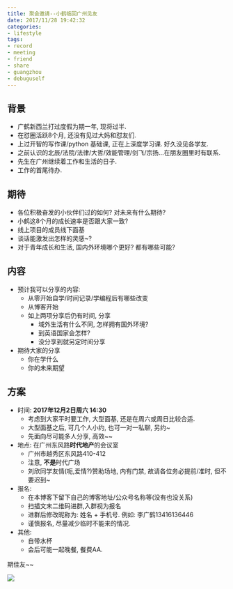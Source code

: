 ```yaml
---
title: 聚会邀请--小鹤临回广州见友
date: 2017/11/28 19:42:32
categories: 
- lifestyle
tags: 
- record
- meeting
- friend
- share
- guangzhou
- debuguself
---
```


## 背景

- 广鹤新西兰打过度假为期一年, 现将过半.
- 在怼圈活跃8个月, 还没有见过大妈和怼友们.
- 上过开智的写作课/python 基础课, 正在上深度学习课. 好久没见各学友. 
- 之前认识的北辰/法院/法律/大哲/效能管理/剑飞/宗扬...在朋友圈里时有联系. 
- 先生在广州继续着工作和生活的日子.  
- 工作的首尾待办. 

## 期待

- 各位积极奋发的小伙伴们过的如何? 对未来有什么期待?
- 小鹤这8个月的成长速率是否跟大家一致?
- 线上项目的成员线下面基
- 谈话能激发出怎样的灵感~?
- 对于青年成长和生活, 国内外环境哪个更好? 都有哪些可能?

## 内容

- 预计我可以分享的内容: 
    - 从零开始自学/时间记录/学编程后有哪些改变
    - 从博客开始
    - 如上两项分享后仍有时间, 分享
        - 域外生活有什么不同, 怎样拥有国外环境?
        - 到英语国家会怎样? 
        - 没分享到就另定时间分享
- 期待大家的分享
    + 你在学什么
    + 你的未来期望

## 方案

- 时间: **2017年12月2日周六 14:30**
    - 考虑到大家平时要工作, 大型面基, 还是在周六或周日比较合适.
    - 大型面基之后, 可几个人小约, 也可一对一私聊, 另约~
    - 先面向尽可能多人分享, 高效~~
- 地点: 在广州东风路**时代地产**的会议室
    + 广州市越秀区东风路410-412
    + 注意, **不是**时代广场
    + 刘欣同学友情(呃,爱情?)赞助场地, 内有门禁, 故请各位务必提前/准时, 但不要迟到~
- 报名: 
    + 在本博客下留下自己的博客地址/公众号名称等(没有也没关系)
    + 扫描文末二维码进群,入群视为报名
    + 进群后修改昵称为: 姓名 + 手机号. 例如: 李广鹤13416136446
    + 谨慎报名, 尽量减少临时不能来的情况. 
- 其他:
    + 自带水杯
    + 会后可能一起晚餐, 餐费AA.

期佳友~~ 

![](https://ws3.sinaimg.cn/large/006tKfTcgy1flxsxq7f7rj30j00kgtau.jpg)

